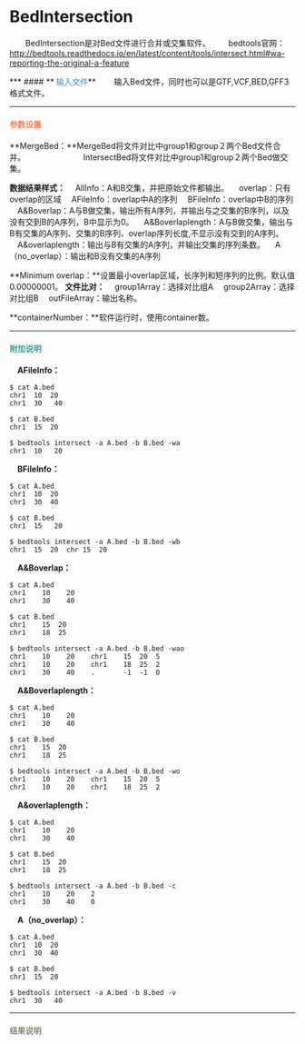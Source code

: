 # BedIntersection
　　BedIntersection是对Bed文件进行合并或交集软件。
　　bedtools官网：http://bedtools.readthedocs.io/en/latest/content/tools/intersect.html#wa-reporting-the-original-a-feature
<div style="text-align:center"><img data-src="1.png" width="400px"  ></img></div>
***
#### **<i class="fa fa-dot-circle-o" aria-hidden="true" style="color:#3090C7"></i><span style="color:#3090C7"> 输入文件</span>**
　　输入Bed文件，同时也可以是GTF,VCF,BED,GFF3格式文件。

***
#### **<i class="fa fa-cog" aria-hidden="true" style="color:#F88158"></i> <span style="color:#F88158">参数设置<span>**
**MergeBed：**MergeBed将文件对比中group1和group２两个Bed文件合并。
　　　　　　　IntersectBed将文件对比中group1和group２两个Bed做交集。

**数据结果样式：**
　AllInfo：A和B交集，并把原始文件都输出。
　overlap：只有overlap的区域
　AFileInfo：overlap中A的序列
　BFileInfo：overlap中B的序列
　A&Boverlap：A与B做交集，输出所有A序列，并输出与之交集的B序列，以及没有交到B的A序列，B中显示为0。
　A&Boverlaplength：A与B做交集，输出与B有交集的A序列、交集的B序列、overlap序列长度,不显示没有交到的A序列。
　A&overlaplength：输出与B有交集的A序列，并输出交集的序列条数。
　A（no_overlap）：输出和B没有交集的A序列

**Minimum overlap：**设置最小overlap区域，长序列和短序列的比例。默认值0.00000001。
**文件比对：**
　group1Array：选择对比组A
　group2Array：选择对比组B
　outFileArray：输出名称。

**containerNumber：**软件运行时，使用container数。

***
#### **<i class="fa fa-pencil-square-o" aria-hidden="true" style="color:#3B9C9C"></i> <span style="color:#3B9C9C">附加说明<span>**
　**AFileInfo：**
```
$ cat A.bed
chr1  10  20
chr1  30   40

$ cat B.bed
chr1  15  20

$ bedtools intersect -a A.bed -b B.bed -wa
chr1  10   20
```

　**BFileInfo：**
```
$ cat A.bed
chr1  10  20
chr1  30  40

$ cat B.bed
chr1  15   20

$ bedtools intersect -a A.bed -b B.bed -wb
chr1  15  20  chr 15  20
```

　**A&Boverlap：**
```
$ cat A.bed
chr1    10    20
chr1    30    40

$ cat B.bed
chr1    15  20
chr1    18  25

$ bedtools intersect -a A.bed -b B.bed -wao
chr1    10    20    chr1    15  20  5
chr1    10    20    chr1    18  25  2
chr1    30    40    .       -1  -1  0
```

　**A&Boverlaplength：**
```
$ cat A.bed
chr1    10    20
chr1    30    40

$ cat B.bed
chr1    15  20
chr1    18  25

$ bedtools intersect -a A.bed -b B.bed -wo
chr1    10    20    chr1    15  20  5
chr1    10    20    chr1    18  25  2
```
　**A&overlaplength：**
```
$ cat A.bed
chr1    10    20
chr1    30    40

$ cat B.bed
chr1    15  20
chr1    18  25

$ bedtools intersect -a A.bed -b B.bed -c
chr1    10    20    2
chr1    30    40    0
```
　**A（no_overlap）：**
```
$ cat A.bed
chr1  10  20
chr1  30  40

$ cat B.bed
chr1  15  20

$ bedtools intersect -a A.bed -b B.bed -v
chr1  30   40
```
***
#### **<i class="fa fa-file-text" aria-hidden="true" style="color:#848b79"></i><span style="color:#848b79"> 结果说明<span>**
<div style="text-align:center"><img data-src="2.png" width="900px"/></img><div>


